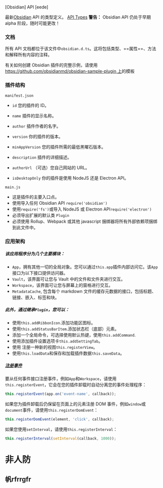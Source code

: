 [Obsidian] API
[eede]


最新[Obsidian](https://obsidian.md/) API 的类型定义。
[API Types](https://github1s.com/obsidianmd/obsidian-api/blob/c148c24b30dc68d9835820b4169b95d3a038a0f6/obsidian.d.ts)
**警告：** Obsidian API 仍处于早期 alpha 阶段，随时可能更改！

>
### [](https://github.com/obsidianmd/obsidian-api/blob/HEAD/README.md#documentation)文档

所有 API 文档都位于该文件中`obsidian.d.ts`。这将包括类型、==属性==、方法和解释所有内容的注释。

有关如何创建 Obsidian 插件的完整示例，请使用[https://github.com/obsidianmd/obsidian-sample-plugin 上](https://github.com/obsidianmd/obsidian-sample-plugin)的模板[](https://github.com/obsidianmd/obsidian-sample-plugin)

### [](https://github.com/obsidianmd/obsidian-api/blob/HEAD/README.md#plugin-structure)插件结构

`manifest.json`

-   `id` 您的插件的 ID。

-   `name` 插件的显示名称。
-   `author` 插件作者的名字。
-   `version` 你的插件的版本。
-   `minAppVersion` 您的插件所需的最低黑曜石版本。
-   `description` 插件的详细描述。
-   `authorUrl` （可选）您自己网站的 URL。
-   `isDesktopOnly` 你的插件是使用 NodeJS 还是 Electron API。

`main.js`

-   这是插件的主要入口点。
-   使用导入任何 Obsidian API `require('obsidian')`
-   使用`require('fs')`或导入 NodeJS 或 Electron API`require('electron')`
-   必须导出扩展的默认类 `Plugin`
-   必须使用 Rollup、Webpack 或其他 javascript 捆绑器将所有外部依赖项捆绑到此文件中。

### [](https://github.com/obsidianmd/obsidian-api/blob/HEAD/README.md#app-architecture)应用架构

##### [](https://github.com/obsidianmd/obsidian-api/blob/HEAD/README.md#the-app-is-organized-into-a-few-major-modules)该应用程序分为几个主要模块：

-   `App`，拥有其他一切的全局对象。您可以通过`this.app`插件内部访问它。该`App`接口为以下接口提供访问器。
-   `Vault`，该界面可让您与 Vault 中的文件和文件夹进行交互。
-   `Workspace`，该界面可让您与屏幕上的窗格进行交互。
-   `MetadataCache`, 包含每个 markdown 文件的缓存元数据的接口，包括标题、链接、嵌入、标签和块。

##### [](https://github.com/obsidianmd/obsidian-api/blob/HEAD/README.md#additionally-by-inheriting-plugin-you-can)此外，通过继承`Plugin`，您可以：

-   使用`this.addRibbonIcon`.添加功能区图标。
-   使用`this.addStatusBarItem`.添加状态栏（底部）元素。
-   添加一个全局命令，可选择使用默认热键，使用`this.addCommand`.
-   使用添加插件设置选项卡`this.addSettingTab`。
-   使用 注册一种新的视图`this.registerView`。
-   使用`this.loadData`和保存和加载插件数据`this.saveData`。

##### [注册事件](https://github.com/obsidianmd/obsidian-api/blob/HEAD/README.md#registering-events)

要从任何事件接口注册事件，例如`App`和`Workspace`，请使用`this.registerEvent`，它会在您的插件卸载时自动分离您的事件处理程序：

```ts
this.registerEvent(app.on('event-name', callback));
```

如果您为插件卸载后仍保留在页面上的元素注册 DOM 事件，例如`window`或`document`事件，请使用`this.registerDomEvent`：

```js
this.registerDomEvent(element, 'click', callback);
```

如果您使用`setInterval`，请使用`this.registerInterval`：

```js
this.registerInterval(setInterval(callback, 1000));
```

# 非人防
## 帆rfrrgfr


